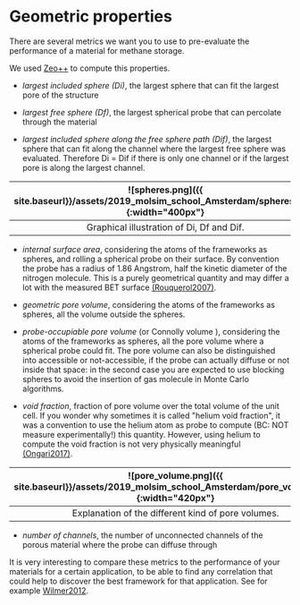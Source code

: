 # Geometric properties

There are several metrics we want you to use to pre-evaluate the performance
of a material for methane storage.

We used [Zeo++](http://www.zeoplusplus.org/) to compute this properties.

* *largest included sphere (Di)*, the largest sphere that can fit the largest
pore of the structure

* *largest free sphere (Df)*, the largest spherical probe that can percolate through the material

* *largest included sphere along the free sphere path (Dif)*, the largest sphere that
can fit along the channel where the largest free sphere was evaluated.
Therefore Di = Dif if there is only one channel or if the largest pore is along the largest channel.

|![spheres.png]({{ site.baseurl}}/assets/2019_molsim_school_Amsterdam/spheres.png){:width="400px"}|
|:--:|
| Graphical illustration of Di, Df and Dif. |

* *internal surface area*, considering the atoms of the frameworks as spheres,
and rolling a spherical probe on their surface. By convention the probe has a radius
of 1.86 Angstrom, half the kinetic diameter of the nitrogen molecule.
This is a purely geometrical quantity and may differ a lot with the measured BET surface
[(Rouquerol2007)](http://www.sciencedirect.com/science/article/pii/S0167299107800085).

* *geometric pore volume*, considering the atoms of the frameworks as spheres,
all the volume outside the spheres.

* *probe-occupiable pore volume* (or Connolly volume ),
considering the atoms of the frameworks as spheres,
all the pore volume where a spherical probe could fit.
The pore volume can also be distinguished into accessible or not-accessible,
if the probe can actually diffuse or not inside that space: in the second case
you are expected to use blocking spheres to avoid the insertion of gas molecule
in Monte Carlo algorithms.

* *void fraction*, fraction of pore volume over the total volume of the unit cell.
If you wonder why sometimes it is called "helium void fraction", it was a convention
to use the helium atom as probe to compute (BC: NOT measure experimentally!)
this quantity.
However, using helium to compute the void fraction is not very physically meaningful
[(Ongari2017)](https://pubs.acs.org/doi/10.1021/acs.langmuir.7b01682).

|![pore_volume.png]({{ site.baseurl}}/assets/2019_molsim_school_Amsterdam/pore_volume.png){:width="420px"}|
|:--:|
| Explanation of the different kind of pore volumes. |

* *number of channels*, the number of unconnected channels of the porous material
where the probe can diffuse through

It is very interesting to compare these metrics to the performance of your materials
for a certain application,
to be able to find any correlation that could help to discover the best framework
for that application. See for example [Wilmer2012](http://xlink.rsc.org/?DOI=c2ee23201d).
